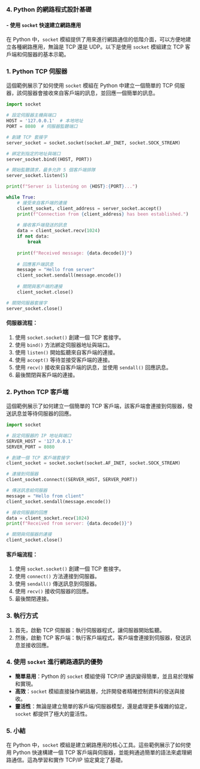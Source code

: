 ### 4. **Python 的網路程式設計基礎**
#### - 使用 `socket` 快速建立網路應用

在 Python 中，`socket` 模組提供了用來進行網路通信的低階介面，可以方便地建立各種網路應用，無論是 TCP 還是 UDP。以下是使用 `socket` 模組建立 TCP 客戶端和伺服器的基本示範。

### **1. Python TCP 伺服器**

這個範例展示了如何使用 `socket` 模組在 Python 中建立一個簡單的 TCP 伺服器，該伺服器會接收來自客戶端的訊息，並回應一個簡單的訊息。

```python
import socket

# 設定伺服器主機與端口
HOST = '127.0.0.1'  # 本地地址
PORT = 8080  # 伺服器監聽端口

# 創建 TCP 套接字
server_socket = socket.socket(socket.AF_INET, socket.SOCK_STREAM)

# 綁定到指定的地址與端口
server_socket.bind((HOST, PORT))

# 開始監聽請求，最多允許 5 個客戶端排隊
server_socket.listen(5)

print(f"Server is listening on {HOST}:{PORT}...")

while True:
    # 接受來自客戶端的連接
    client_socket, client_address = server_socket.accept()
    print(f"Connection from {client_address} has been established.")
    
    # 接收客戶端發送的訊息
    data = client_socket.recv(1024)
    if not data:
        break
    
    print(f"Received message: {data.decode()}")
    
    # 回應客戶端訊息
    message = "Hello from server"
    client_socket.sendall(message.encode())
    
    # 關閉與客戶端的連接
    client_socket.close()

# 關閉伺服器套接字
server_socket.close()
```

#### 伺服器流程：
1. 使用 `socket.socket()` 創建一個 TCP 套接字。
2. 使用 `bind()` 方法綁定伺服器地址與端口。
3. 使用 `listen()` 開始監聽來自客戶端的連接。
4. 使用 `accept()` 等待並接受客戶端的連接。
5. 使用 `recv()` 接收來自客戶端的訊息，並使用 `sendall()` 回應訊息。
6. 最後關閉與客戶端的連接。

### **2. Python TCP 客戶端**

這個範例展示了如何建立一個簡單的 TCP 客戶端，該客戶端會連接到伺服器，發送訊息並等待伺服器的回應。

```python
import socket

# 設定伺服器的 IP 地址與端口
SERVER_HOST = '127.0.0.1'
SERVER_PORT = 8080

# 創建一個 TCP 客戶端套接字
client_socket = socket.socket(socket.AF_INET, socket.SOCK_STREAM)

# 連接到伺服器
client_socket.connect((SERVER_HOST, SERVER_PORT))

# 傳送訊息給伺服器
message = "Hello from client"
client_socket.sendall(message.encode())

# 接收伺服器的回應
data = client_socket.recv(1024)
print(f"Received from server: {data.decode()}")

# 關閉與伺服器的連接
client_socket.close()
```

#### 客戶端流程：
1. 使用 `socket.socket()` 創建一個 TCP 套接字。
2. 使用 `connect()` 方法連接到伺服器。
3. 使用 `sendall()` 傳送訊息到伺服器。
4. 使用 `recv()` 接收伺服器的回應。
5. 最後關閉連接。

### **3. 執行方式**

1. 首先，啟動 TCP 伺服器：執行伺服器程式，讓伺服器開始監聽。
2. 然後，啟動 TCP 客戶端：執行客戶端程式，客戶端會連接到伺服器，發送訊息並接收回應。

### **4. 使用 `socket` 進行網路通訊的優勢**
- **簡單易用**：Python 的 `socket` 模組使得 TCP/IP 通訊變得簡單，並且易於理解和實現。
- **高效**：`socket` 模組直接操作網路層，允許開發者精確控制資料的發送與接收。
- **靈活性**：無論是建立簡單的客戶端/伺服器模型，還是處理更多複雜的協定，`socket` 都提供了極大的靈活性。

### **5. 小結**
在 Python 中，`socket` 模組是建立網路應用的核心工具。這些範例展示了如何使用 Python 快速構建一個 TCP 客戶端與伺服器，並能夠通過簡單的語法來處理網路通信。這為學習和實作 TCP/IP 協定奠定了基礎。